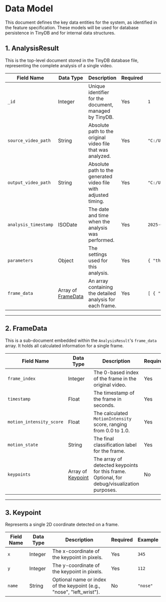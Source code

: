 # Data Model

This document defines the key data entities for the system, as identified in the feature specification. These models will be used for database persistence in TinyDB and for internal data structures.

## 1. AnalysisResult

This is the top-level document stored in the TinyDB database file, representing the complete analysis of a single video.

| Field Name | Data Type | Description | Required | Example |
| --- | --- | --- | --- | --- |
| `_id` | Integer | Unique identifier for the document, managed by TinyDB. | Yes | `1` |
| `source_video_path` | String | Absolute path to the original video file that was analyzed. | Yes | `"C:/Users/animator/clips/scene01.mp4"` |
| `output_video_path` | String | Absolute path to the generated video file with adjusted timing. | Yes | `"C:/Users/animator/clips/processed/scene01_timed.mp4"` |
| `analysis_timestamp` | ISODate | The date and time when the analysis was performed. | Yes | `2025-09-15T14:30:00Z` |
| `parameters` | Object | The settings used for this analysis. | Yes | `{ "threshold_high": 0.6, ... }` |
| `frame_data` | Array of [FrameData](#2-framedata) | An array containing the detailed analysis for each frame. | Yes | `[ { "frame_index": 0, ... }, ... ]` |

---

## 2. FrameData

This is a sub-document embedded within the `AnalysisResult`'s `frame_data` array. It holds all calculated information for a single frame.

| Field Name | Data Type | Description | Required | Example |
| --- | --- | --- | --- | --- |
| `frame_index` | Integer | The 0-based index of the frame in the original video. | Yes | `150` |
| `timestamp` | Float | The timestamp of the frame in seconds. | Yes | `6.25` |
| `motion_intensity_score` | Float | The calculated `MotionIntensity` score, ranging from 0.0 to 1.0. | Yes | `0.78` |
| `motion_state` | String | The final classification label for the frame. | Yes | `"HIGH"` |
| `keypoints` | Array of [Keypoint](#3-keypoint) | The array of detected keypoints for this frame. Optional, for debug/visualization purposes. | No | `[ { "x": 345, "y": 112 }, ... ]` |

---

## 3. Keypoint

Represents a single 2D coordinate detected on a frame.

| Field Name | Data Type | Description | Required | Example |
| --- | --- | --- | --- | --- |
| `x` | Integer | The x-coordinate of the keypoint in pixels. | Yes | `345` |
| `y` | Integer | The y-coordinate of the keypoint in pixels. | Yes | `112` |
| `name` | String | Optional name or index of the keypoint (e.g., "nose", "left_wrist"). | No | `"nose"` |